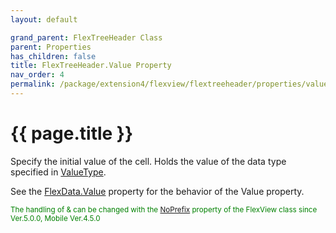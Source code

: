 ```yaml
---
layout: default

grand_parent: FlexTreeHeader Class
parent: Properties
has_children: false
title: FlexTreeHeader.Value Property
nav_order: 4
permalink: /package/extension4/flexview/flextreeheader/properties/value
---
```

# {{ page.title }}

Specify the initial value of the cell. Holds the value of the data type specified in <a href="/package/system/object/properties/valuetype">ValueType</a>.

See the <a href="/package/extension4/flexview/flexdata/properties/value">FlexData.Value</a> property for the behavior of the Value property.

<small><span style="color:green">The handling of & can be changed with the <a href="/package/extension4/flexview/flexview/properties/noprefix">NoPrefix</a>  property of the FlexView class since Ver.5.0.0, Mobile Ver.4.5.0</span></small>  